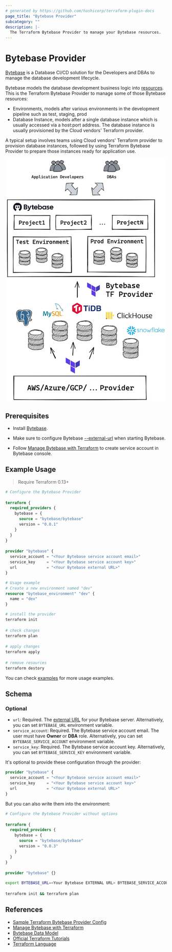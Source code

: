 ```yaml
---
# generated by https://github.com/hashicorp/terraform-plugin-docs
page_title: "Bytebase Provider"
subcategory: ""
description: |-
  The Terraform Bytebase Provider to manage your Bytebase resources.
---
```


# Bytebase Provider

[Bytebase](https://bytebase.com) is a Database CI/CD solution for the Developers and DBAs to manage
the database development lifecycle.

Bytebase models the database development business logic into [resources](https://www.bytebase.com/docs/concepts/data-model).
This is the Terraform Bytebase Provider to manage some of those Bytebase resources:

- Environments, models after various environments in the development pipeline such as test, staging,
  prod
- Database Instance, models after a single database instance which is usually accessed via a
  host:port address. The database instance is usually provisioned by the Cloud vendors' Terraform
  provider.

A typical setup involves teams using Cloud vendors' Terraform provider to provision database
instances, followed by using Terraform Bytebase Provider to prepare those instances ready for
application use.

![Overview](https://raw.githubusercontent.com/bytebase/terraform-provider-bytebase/main/docs/assets/overview.webp)

## Prerequisites

- Install [Bytebase](https://www.bytebase.com/docs/get-started/install/overview).

- Make sure to configure Bytebase [--external-url](https://www.bytebase.com/docs/get-started/install/external-url)
  when starting Bytebase.

- Follow [Manage Bytebase with Terraform](https://www.bytebase.com/docs/get-started/terraform) to
  create service account in Bytebase console.

## Example Usage

> Require Terraform 0.13+

```terraform
# Configure the Bytebase Provider

terraform {
  required_providers {
    bytebase = {
      source = "bytebase/bytebase"
      version = "0.0.1"
    }
  }
}

provider "bytebase" {
  service_account = "<Your Bytebase service account email>"
  service_key     = "<Your Bytebase service account key>"
  url             = "<Your Bytebase external URL>"
}
```

```terraform
# Usage example
# Create a new environment named "dev"
resource "bytebase_environment" "dev" {
  name = "dev"
}
```

```bash
# install the provider
terraform init

# check changes
terraform plan

# apply changes
terraform apply

# remove resources
terraform destory
```

You can check [examples](https://github.com/bytebase/terraform-provider-bytebase/blob/main/examples/main.tf) for more usage examples.

<!-- schema generated by tfplugindocs -->

## Schema

### Optional

- `url`: Required. The [external URL](https://www.bytebase.com/docs/get-started/install/external-url) for your Bytebase server. Alternatively, you can set `BYTEBASE_URL` environment variable.
- `service_account`: Required. The Bytebase service account email. The user must have **Owner** or **DBA** role. Alternatively, you can set `BYTEBASE_SERVICE_ACCOUNT` environment variable.
- `service_key`: Required. The Bytebase service account key. Alternatively, you can set `BYTEBASE_SERVICE_KEY` environment variable.

It's optional to provide these configuration through the provider:

```terraform
provider "bytebase" {
  service_account = "<Your Bytebase service account email>"
  service_key     = "<Your Bytebase service account key>"
  url             = "<Your Bytebase external URL>"
}
```

But you can also write them into the environment:

```terraform
# Configure the Bytebase Provider without options

terraform {
  required_providers {
    bytebase = {
      source = "bytebase/bytebase"
      version = "0.0.3"
    }
  }
}

provider "bytebase" {}
```

```bash
export BYTEBASE_URL=<Your Bytebase EXTERNAL URL> BYTEBASE_SERVICE_ACCOUNT=<Your Bytebase service account email> BYTEBASE_SERVICE_KEY=<Your Bytebase service account key>

terraform init && terraform plan
```

## References

- [Sample Terraform Bytebase Provider Config](https://github.com/bytebase/terraform-provider-bytebase/blob/main/examples)
- [Manage Bytebase with Terraform](https://www.bytebase.com/docs/get-started/terraform)
- [Bytebase Data Model](https://www.bytebase.com/docs/concepts/data-model)
- [Official Terraform Tutorials](https://developer.hashicorp.com/terraform/tutorials)
- [Terraform Language](https://developer.hashicorp.com/terraform/language)
